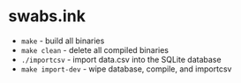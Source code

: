 # swabs.ink

- `make` - build all binaries
- `make clean` - delete all compiled binaries
- `./importcsv` - import data.csv into the SQLite database
- `make import-dev` - wipe database, compile, and importcsv

